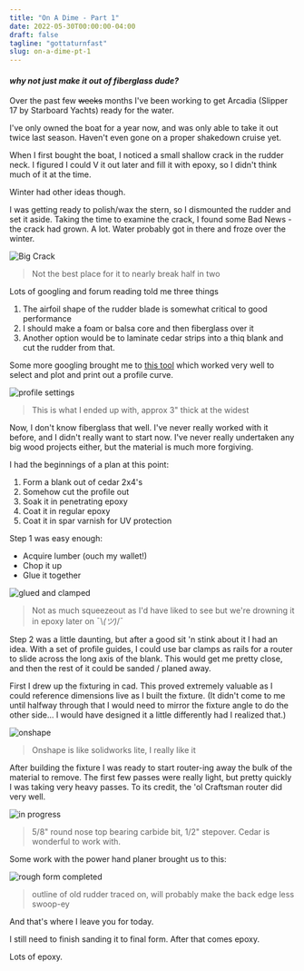 ```yaml
---
title: "On A Dime - Part 1"
date: 2022-05-30T00:00:00-04:00
draft: false
tagline: "gottaturnfast"
slug: on-a-dime-pt-1
---
```


#### *why not just make it out of fiberglass dude?*

Over the past few ~~weeks~~ months I've been working to get Arcadia (Slipper 17 by Starboard Yachts) ready for the water.

I've only owned the boat for a year now, and was only able to take it out twice last season. Haven't even gone on a proper shakedown cruise yet.

When I first bought the boat, I noticed a small shallow crack in the rudder neck.
I figured I could V it out later and fill it with epoxy, so I didn't think much of it at the time.

Winter had other ideas though.

I was getting ready to polish/wax the stern, so I dismounted the rudder and set it aside.
Taking the time to examine the crack, I found some Bad News - the crack had grown.
A lot. Water probably got in there and froze over the winter.

![Big Crack](/2022/05/on-a-dime-pt-1/IMG_2932.jpeg)
> Not the best place for it to nearly break half in two

Lots of googling and forum reading told me three things
1. The airfoil shape of the rudder blade is somewhat critical to good performance
2. I should make a foam or balsa core and then fiberglass over it 
3. Another option would be to laminate cedar strips into a thiq blank and cut the rudder from that.

Some more googling brought me to [this tool](http://airfoiltools.com/plotter/index) which worked very well to select and plot and print out a profile curve.

![profile settings](/2022/05/on-a-dime-pt-1/profile_settings.PNG)
> This is what I ended up with, approx 3" thick at the widest

Now, I don't know fiberglass that well.
I've never really worked with it before, and I didn't really want to start now.
I've never really undertaken any big wood projects either, but the material is much more forgiving.

I had the beginnings of a plan at this point:
1. Form a blank out of cedar 2x4's
2. Somehow cut the profile out
3. Soak it in penetrating epoxy
4. Coat it in regular epoxy
5. Coat it in spar varnish for UV protection

Step 1 was easy enough:
 - Acquire lumber (ouch my wallet!)
 - Chop it up
 - Glue it together

![glued and clamped](/2022/05/on-a-dime-pt-1/IMG_2954.jpeg)
> Not as much squeezeout as I'd have liked to see but we're drowning it in epoxy later on ¯\\_(ツ)_/¯

Step 2 was a little daunting, but after a good sit 'n stink about it I had an idea.
With a set of profile guides, I could use bar clamps as rails for a router to slide across the long axis of the blank.
This would get me pretty close, and then the rest of it could be sanded / planed away.

First I drew up the fixturing in cad. This proved extremely valuable as I could reference dimensions live as I built the fixture.
(It didn't come to me until halfway through that I would need to mirror the fixture angle to do the other side... I would have designed it a little differently had I realized that.)

![onshape](/2022/05/on-a-dime-pt-1/onshape.PNG)
> Onshape is like solidworks lite, I really like it

After building the fixture I was ready to start router-ing away the bulk of the material to remove.
The first few passes were really light, but pretty quickly I was taking very heavy passes.
To its credit, the 'ol Craftsman router did very well.

![in progress](/2022/05/on-a-dime-pt-1/IMG_3006.jpeg)
> 5/8" round nose top bearing carbide bit, 1/2" stepover. Cedar is wonderful to work with.

Some work with the power hand planer brought us to this:

![rough form completed](/2022/05/on-a-dime-pt-1/IMG_3016.jpeg)
> outline of old rudder traced on, will probably make the back edge less swoop-ey

And that's where I leave you for today.

I still need to finish sanding it to final form.
After that comes epoxy.

Lots of epoxy.
